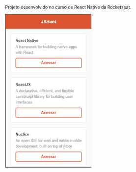 <p>Projeto desenvolvido no curso de React Native da Rocketseat.</p>

<img alt="Proffy" src="Screenshot_2.png" height="500px" />
